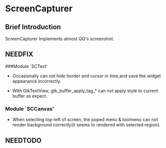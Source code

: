 
ScreenCapturer
==============


Brief Introduction
------------------

ScreenCapturer Implements almost QQ's screenshot.




NEEDFIX
-------

###Module `SCText'

* Occasionally can not hide border and cursor in time,and save the widget appearance incorrectly.

* With GtkTextView, gtk_buffer_apply_tag_* can not apply style to current buffer as expect.


### Module `SCCanvas'

* When selecting  top-left of screen, the poped menu & toolmenu can not render background correctly(it seems to rendered with selected region).


NEEDTODO
--------


